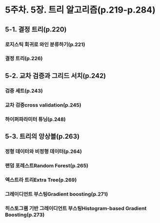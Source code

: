 # 5주차. 5장. 트리 알고리즘(p.219-p.284)

## 5-1. 결정 트리(p.220)
### 로지스틱 회귀로 와인 분류하기(p.221)
### 결정 트리(p.226)

## 5-2. 교차 검증과 그리드 서치(p.242)
### 검증 세트(p.243)
### 교차 검증cross validation(p.245)
### 하이퍼파라미터 튜닝(p.248)

## 5-3. 트리의 앙상블(p.263)
### 정형 데이터와 비정형 데이터(p.264)
### 랜덤 포레스트Random Forest(p.265)
### 엑스트라 트리Extra Tree(p.269)
### 그레이디언트 부스팅Gradient boosting(p.271)
### 히스토그램 기반 그레이디언트 부스팅Histogram-based Gradient Boosting(p.273)
